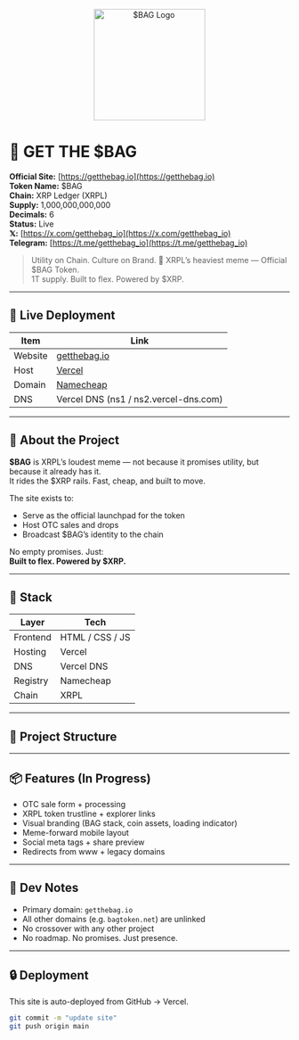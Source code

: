 <p align="center">
  <img src="https://getthebag.io/logo.png" alt="$BAG Logo" width="200" />
</p>

# 👜 GET THE $BAG

**Official Site:** [https://getthebag.io](https://getthebag.io)  
**Token Name:** $BAG  
**Chain:** XRP Ledger (XRPL)  
**Supply:** 1,000,000,000,000  
**Decimals:** 6  
**Status:** Live  
**𝕏:** [https://x.com/getthebag_io](https://x.com/getthebag_io)  
**Telegram:** [https://t.me/getthebag_io](https://t.me/getthebag_io)

> Utility on Chain. Culture on Brand. 💼 XRPL’s heaviest meme — Official $BAG Token.  
> 1T supply. Built to flex. Powered by $XRP.

---

## 🔗 Live Deployment

| Item          | Link                              |
|---------------|-----------------------------------|
| Website       | [getthebag.io](https://getthebag.io) |
| Host          | [Vercel](https://vercel.com)      |
| Domain        | [Namecheap](https://namecheap.com) |
| DNS           | Vercel DNS (ns1 / ns2.vercel-dns.com) |

---

## 💼 About the Project

**$BAG** is XRPL’s loudest meme — not because it promises utility, but because it already has it.  
It rides the $XRP rails. Fast, cheap, and built to move.  

The site exists to:
- Serve as the official launchpad for the token  
- Host OTC sales and drops  
- Broadcast $BAG’s identity to the chain

No empty promises. Just:  
**Built to flex. Powered by $XRP.**

---

## 🧱 Stack

| Layer     | Tech           |
|-----------|----------------|
| Frontend  | HTML / CSS / JS |
| Hosting   | Vercel         |
| DNS       | Vercel DNS     |
| Registry  | Namecheap      |
| Chain     | XRPL           |

---

## 📁 Project Structure


---

## 📦 Features (In Progress)

- OTC sale form + processing  
- XRPL token trustline + explorer links  
- Visual branding (BAG stack, coin assets, loading indicator)  
- Meme-forward mobile layout  
- Social meta tags + share preview  
- Redirects from www + legacy domains

---

## 🧠 Dev Notes

- Primary domain: `getthebag.io`  
- All other domains (e.g. `bagtoken.net`) are unlinked  
- No crossover with any other project  
- No roadmap. No promises. Just presence.

---

## 🔒 Deployment

This site is auto-deployed from GitHub → Vercel.

```bash
git commit -m "update site"
git push origin main
